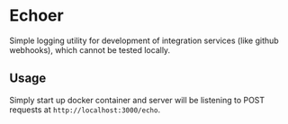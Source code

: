 # Echoer

Simple logging utility for development of integration services (like github webhooks), which cannot be tested locally.

## Usage

Simply start up docker container and server will be listening to POST requests at `http://localhost:3000/echo`.